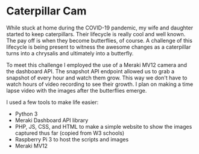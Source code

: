 # Caterpillar Cam
While stuck at home during the COVID-19 pandemic, my wife and daughter started
 to keep caterpillars. Their lifecycle is really cool and well known. The pay
 off is when they become butterflies, of course. A challenge of this lifecycle
is being present to witness the awesome changes as a caterpillar turns into a
chrysalis and ultimately into a butterfly.

To meet this challenge I employed the use of a Meraki MV12 camera and the
dashboard API. The snapshot API endpoint allowed us to grab a snapshot of every
hour and watch them grow. This way we don't have to watch hours of video
recording to see their growth. I plan on making a time lapse video with the
images after the butterflies emerge.

I used a few tools to make life easier:
 - Python 3
 - Meraki Dashboard API library
 - PHP, JS, CSS, and HTML to make a simple website to show the images captured
 thus far (copied from W3 schools)
 - Raspberry Pi 3 to host the scripts and images
 - Meraki MV12
